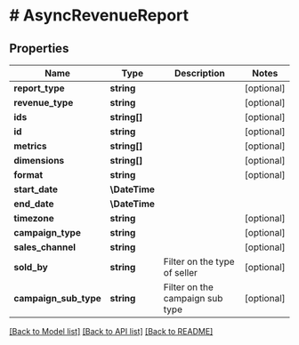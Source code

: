 # # AsyncRevenueReport

## Properties

Name | Type | Description | Notes
------------ | ------------- | ------------- | -------------
**report_type** | **string** |  | [optional]
**revenue_type** | **string** |  | [optional]
**ids** | **string[]** |  | [optional]
**id** | **string** |  | [optional]
**metrics** | **string[]** |  | [optional]
**dimensions** | **string[]** |  | [optional]
**format** | **string** |  | [optional]
**start_date** | **\DateTime** |  |
**end_date** | **\DateTime** |  |
**timezone** | **string** |  | [optional]
**campaign_type** | **string** |  | [optional]
**sales_channel** | **string** |  | [optional]
**sold_by** | **string** | Filter on the type of seller | [optional]
**campaign_sub_type** | **string** | Filter on the campaign sub type | [optional]

[[Back to Model list]](../../README.md#models) [[Back to API list]](../../README.md#endpoints) [[Back to README]](../../README.md)
